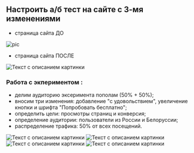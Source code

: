 ## Настроить а/б тест на сайте с 3-мя изменениями

- страница сайта ДО

![pic]([https://github.com/Sinikka73/AB_testing/blob/main/price1.PNG](https://github.com/Sinikka73/AB_test_Seminar_3/blob/main/1_1.PNG))

- страница сайта ПОСЛЕ

<image src="1_2.png" alt="Текст с описанием картинки">

### Работа с экпериментом :

- делим аудиторию эксеримента пополам (50% + 50%);
- вносим три изменения: добавление "с удовольствием", увеличение кнопки и шрифта "Попробовать бесплатно";
- определить цели: просмотры страниц и конверсия;
- определение аудитории: пользователи из России и Белоруссии;
- распределение трафика: 50% от всех посещений.

<image src="test_1.png" alt="Текст с описанием картинки">
<image src="test_2.png" alt="Текст с описанием картинки">
<image src="test_3.png" alt="Текст с описанием картинки">
<image src="test_4.png" alt="Текст с описанием картинки">
